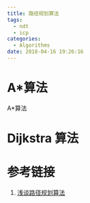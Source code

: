 ```yaml
---
title: 路径规划算法
tags:
  - ndt
  - icp
categories:
  - Algorithms
date: 2018-04-16 19:26:16
---
```


# A*算法

A*算法

# Dijkstra 算法

# 参考链接

1. [浅谈路径规划算法](https://blog.csdn.net/chauncygu/article/details/78031602)

